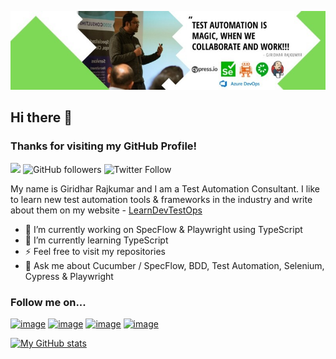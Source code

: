 [![Cover Photo](/assets/images/1612645387999.jpg "Cover Photo")](http://giridharrajkumar.com)

## Hi there 👋
### Thanks for visiting my GitHub Profile!

![](https://komarev.com/ghpvc/?username=grajk88&color=green) ![GitHub followers](https://img.shields.io/github/followers/grajk88?style=social) ![Twitter Follow](https://img.shields.io/twitter/follow/vgrk2017?style=social)

My name is Giridhar Rajkumar and I am a Test Automation Consultant. I like to learn new test automation tools & frameworks in the industry and write about them on my website - [LearnDevTestOps](http://giridharrajkumar.com) 

- 🔭 I’m currently working on SpecFlow & Playwright using TypeScript
- 🌱 I’m currently learning TypeScript
- ⚡ Feel free to visit my repositories
- 💬 Ask me about Cucumber / SpecFlow, BDD, Test Automation, Selenium, Cypress & Playwright

### Follow me on...

[![image](https://img.shields.io/badge/LinkedIn-0077B5?style=for-the-badge&logo=linkedin&logoColor=white)](https://uk.linkedin.com/in/giridharrajkumar) [![image](https://img.shields.io/badge/Spotify-1ED760?&style=for-the-badge&logo=spotify&logoColor=white)](https://open.spotify.com/show/3ZVW3lW3tGYN96hE8Ylpx8) [![image](https://img.shields.io/badge/Wordpress-21759B?style=for-the-badge&logo=wordpress&logoColor=white)](https://learndevtestops.com/) [![image](https://img.shields.io/badge/Twitter-1DA1F2?style=for-the-badge&logo=twitter&logoColor=white)](https://twitter.com/vgrk2017)

[![My GitHub stats](https://github-readme-stats.vercel.app/api?username=grajk88)](https://github.com/grajk88/github-readme-stats)
